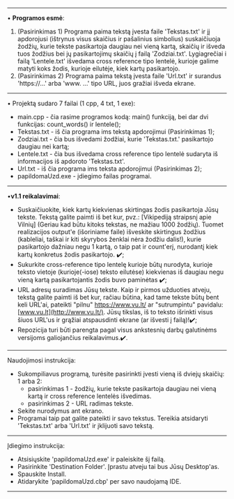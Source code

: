 -----------------------------------------------------------------------------------------------------------------------------------------------------------------------

• **Programos esmė**:
1) (Pasirinkimas 1) Programa paima tekstą įvesta faile 'Tekstas.txt' ir jį apdorojusi (ištrynus visus skaičius ir pašalinius simbolius) suskaičiuoja žodžių, kurie tekste pasikartoja daugiau nei vieną kartą, skaičių ir išveda tuos žodžius bei jų pasikartojimų skaičių į failą 'Zodziai.txt'. Lygiagrečiai i failą 'Lentele.txt' išvedama cross reference tipo lentelė, kurioje galime matyti koks žodis, kurioje eilutėje, kiek kartų pasikartojo.
2) (Pasirinkimas 2) Programa paima tekstą įvesta faile 'Url.txt' ir surandus  'https://...' arba 'www. ...' tipo URL, juos gražiai išveda ekrane.

-----------------------------------------------------------------------------------------------------------------------------------------------------------------------

• Projektą sudaro 7 failai (1 cpp, 4 txt, 1 exe):
- main.cpp - čia rasime programos kodą: main() funkciją, bei dar dvi funkcijas: count_words() ir lentele();
- Tekstas.txt - iš čia programa ims tekstą apdorojimui (Pasirinkimas 1);
- Zodziai.txt - čia bus išvedami žodžiai, kurie 'Tekstas.txt.' pasikartojo daugiau nei kartą;
- Lentele.txt - čia bus išvedama cross reference tipo lentelė sudaryta iš informacijos iš apdoroto 'Tekstas.txt'.
- Url.txt - iš čia programa ims teksta apdorojimui (Pasirinkimas 2);
- papildomaUzd.exe - įdiegimo failas programai.

-----------------------------------------------------------------------------------------------------------------------------------------------------------------------

•**v1.1 reikalavimai**:
- Suskaičiuokite, kiek kartų kiekvienas skirtingas žodis pasikartoja Jūsų tekste. Tekstą galite paimti iš bet kur, pvz.: [Vikipediją straipsnį apie Vilnių] (Geriau kad būtu kitoks tekstas, ne mažiau 1000 žodžių). Tuomet realizacijos output'e (išoriniame faile) išveskite skirtingus žodžius (kableliai, taškai ir kiti skyrybos ženklai nėra žodžiu dalis!), kurie pasikartojo dažniau negu 1 kartą, o taip pat ir count'erį, nurodantį kiek kartų konkretus žodis pasikartojo. ✔️;
- Sukurkite cross-reference tipo lentelę kurioje būtų nurodyta, kurioje teksto vietoje (kurioje(-iose) teksto eilutėse) kiekvienas iš daugiau negu vieną kartą pasikartojantis žodis buvo paminėtas ✔️;
- URL adresų suradimas Jūsų tekste. Kaip ir pirmos užduoties atveju, tekstą galite paimti iš bet kur, račiau būtina, kad tame tekste būtų bent keli URL'ai, pateikti "pilnu" https://www.vu.lt/ ar "sutrumpintu" pavidalu: [www.vu.lt](http://www.vu.lt/). Jūsų tikslas, iš to teksto išrinkti visus šiuos URL'us ir grąžiai atspausdinti ekrane (ar išvesti į failą)!✔️;
- Repozicija turi būti parengta pagal visus ankstesnių darbų galutinėms versijoms galiojančius reikalavimus.✔️.

-----------------------------------------------------------------------------------------------------------------------------------------------------------------------

Naudojimosi instrukcija:

- Sukompiliavus programą, turėsite pasirinkti įvesti vieną iš dviejų skaičių: 1 arba 2:
  - pasirinkimas 1 - žodžių, kurie tekste pasikartoja daugiau nei vieną kartą ir cross reference lentelės išvedimas.
  - pasirinkimas 2 - URL radimas tekste.
- Sekite nurodymus ant ekrano.
- Programai taip pat galite pateikti ir savo tekstus. Tereikia atsidaryti 'Tekstas.txt' arba 'Url.txt' ir įklijuoti savo tekstą. 

-----------------------------------------------------------------------------------------------------------------------------------------------------------------------

Įdiegimo instrukcija:

- Atsisiųskite 'papildomaUzd.exe' ir paleiskite šį failą.
- Pasirinkite 'Destination Folder'. Įprastu atveju tai bus Jūsų Desktop'as.
- Spauskite Install.
- Atidarykite 'papildomaUzd.cbp' per savo naudojamą IDE.

-----------------------------------------------------------------------------------------------------------------------------------------------------------------------
